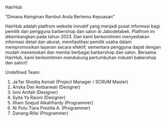 HairHub

"Dimana Keinginan Rambut Anda Bertemu Kepuasan"

HairHub adalah platfrom website inovatif yang menjadi pusat informasi bagi pemilik dan pengguna barbershop dan salon di Jabodetabek. Platfrom ini dikembangkan pada tahun 2023. Dan kami berkomitmen menyediakan informasi detail dan akurat, memfasilitasi pemilik usaha dalam mempromosikan layanan secara efektif, sementara pengguna dapat dengan mudah menemukan dan menilai berbagai barbershop dan salon. Bersama HairHub, kami berkomitmen mendukung pertumbuhan industri babershop dan salon!!

Undefined Team:
1. Ja'far Shodiq Asmali (Project Manager / SCRUM Master)
2. Ariska Dwi Ambarwati (Designer)
3. Ismi Anifah (Designer)
4. Syita Ya Raioni (Designer)
5. Ilham Soejud Alkahfiardy (Programmer)
6. Ni Putu Tiara Prezilia A. (Programmer)
7. Danang Rifai (Programmer)
